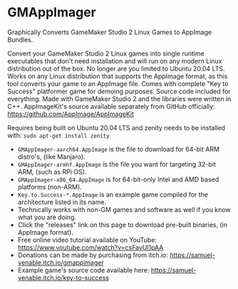 # GMAppImager
Graphically Converts GameMaker Studio 2 Linux Games to AppImage Bundles.

Convert your GameMaker Studio 2 Linux games into single runtime executables that don't need installation and will run on any modern Linux distribution out of the box. No longer are you limited to Ubuntu 20.04 LTS. Works on any Linux distribution that supports the AppImage format, as this tool converts your game to an AppImage file. Comes with complete "Key to Success" platformer game for demoing purposes. Source code included for everything. Made with GameMaker Studio 2 and the libraries were written in C++. AppImageKit's source available separately from GitHub officially: https://github.com/AppImage/AppImageKit 

Requires being built on Ubuntu 20.04 LTS and zenity needs to be installed with: `sudo apt-get install zenity`

- `GMAppImager-aarch64.AppImage` is the file to download for 64-bit ARM distro's, (like Manjaro).
- `GMAppImager-armhf.AppImage` is the file you want for targeting 32-bit ARM, (such as RPi OS).
- `GMAppImager-x86_64.AppImage` is for 64-bit-only Intel and AMD based platforms (non-ARM).
- `Key.to.Success-*.AppImage` is an example game compiled for the architecture listed in its name.
- Technically works with non-GM games and software as well if you know what you are doing.
- Click the "releases" link on this page to download pre-built binaries, (in AppImage format).
- Free online video tutorial available on YouTube: https://www.youtube.com/watch?v=csFavUl1pAA
- Donations can be made by purchasing from itch.io: https://samuel-venable.itch.io/gmappimager
- Example game's source code available here: https://samuel-venable.itch.io/key-to-success
